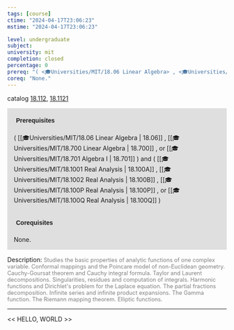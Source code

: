 ```yaml
---
tags: [course]
ctime: "2024-04-17T23:06:23"
mstime: "2024-04-17T23:06:23"

level: undergraduate
subject: 
university: mit
completion: closed
percentage: 0
prereq: "( <🎓Universities/MIT/18.06 Linear Algebra> , <🎓Universities/MIT/18.700 Linear Algebra> , or <🎓Universities/MIT/18.701 Algebra I> ) and ( <🎓Universities/MIT/18.1001 Real Analysis> , <🎓Universities/MIT/18.1002 Real Analysis> , <🎓Universities/MIT/18.100P Real Analysis> , or <🎓Universities/MIT/18.100Q Real Analysis> )"
coreq: "None."
---
```


catalog [18.112](http://student.mit.edu/catalog/m18a.html#18.112), [18.1121](http://student.mit.edu/catalog/m18a.html#18.1121)

<span style="display: block; padding: 15px; background-color: rgb(100, 100, 100, 0.2);"><font id="m_prereq1700_0" style="display: block; font-family: Arial, sans-serif; font-weight: bold; padding: 5px">Prerequisites</font><br><span id="prereq1700_0">( [[🎓Universities/MIT/18.06 Linear Algebra | 18.06]] , [[🎓Universities/MIT/18.700 Linear Algebra | 18.700]] , or [[🎓Universities/MIT/18.701 Algebra I | 18.701]] ) and ( [[🎓Universities/MIT/18.1001 Real Analysis | 18.100A]] , [[🎓Universities/MIT/18.1002 Real Analysis | 18.100B]] , [[🎓Universities/MIT/18.100P Real Analysis | 18.100P]] , or [[🎓Universities/MIT/18.100Q Real Analysis | 18.100Q]] )</span></span>
<span style="display: block; padding: 15px; background-color: rgb(100, 100, 100, 0.2);"><font id="m_coreq1700_0" style="display: block; font-family: Arial, sans-serif; font-weight: bold; padding: 5px">Corequisites</font><br><span id="coreq1700_0">None.</span></span>

<font style="">Description:</font>
<font style="color: grey; font-size: 0.8rem;">Studies the basic properties of analytic functions of one complex variable. Conformal mappings and the Poincare model of non-Euclidean geometry. Cauchy-Goursat theorem and Cauchy integral formula. Taylor and Laurent decompositions. Singularities, residues and computation of integrals. Harmonic functions and Dirichlet's problem for the Laplace equation. The partial fractions decomposition. Infinite series and infinite product expansions. The Gamma function. The Riemann mapping theorem. Elliptic functions.</font>



---

<< HELLO, WORLD >>
